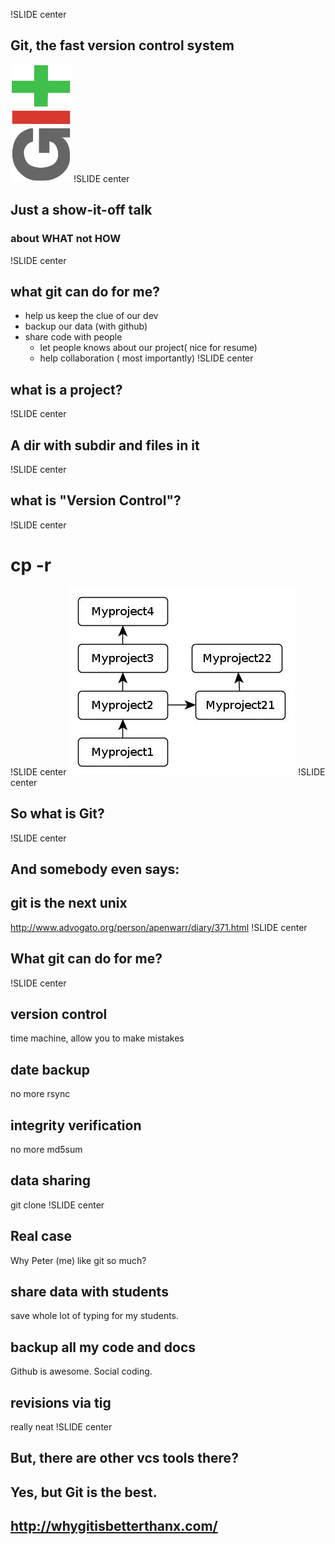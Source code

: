 !SLIDE center
## Git, the fast version control system   
![g](git.png)
!SLIDE center
## Just a show-it-off talk   
### about WHAT not HOW
!SLIDE center
## what git can do for me?
 - help us keep the clue of our dev
 - backup our data (with github)
 - share code with people
   - let people knows about our project( nice for resume)
   - help collaboration ( most importantly)
!SLIDE center
## what is a project?
!SLIDE center
## A dir with subdir and files in it

!SLIDE center
## what is "Version Control"?
!SLIDE center
# cp -r
!SLIDE center
![g](cp.jpg)
!SLIDE center
## So what is Git?
!SLIDE center
## And somebody even says:
## git is the next unix
<http://www.advogato.org/person/apenwarr/diary/371.html>
!SLIDE center
## What git can do for me?
!SLIDE center
## version control
time machine, allow you to make mistakes
## date backup
no more rsync
## integrity verification
no more md5sum
## data sharing
git clone
!SLIDE center
## Real case
Why Peter (me) like git so much?
## share data with students
save whole lot of typing for my students.
## backup all my code and docs
Github is awesome. Social coding.
## revisions via tig
really neat
!SLIDE center
## But, there are other vcs tools there? 
## Yes, but Git is the best.
## <http://whygitisbetterthanx.com/>
